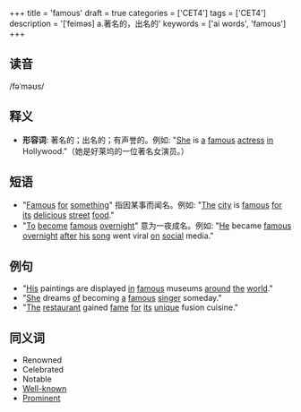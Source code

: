 +++
title = 'famous'
draft = true
categories = ['CET4']
tags = ['CET4']
description = '[ˈfeiməs] a.著名的，出名的'
keywords = ['ai words', 'famous']
+++

## 读音
/fəˈməʊs/

## 释义
- **形容词**: 著名的；出名的；有声誉的。例如: "[She](/post/she/) is [a](/post/a/) [famous](/post/famous/) [actress](/post/actress/) [in](/post/in/) Hollywood."（她是好莱坞的一位著名女演员。）

## 短语
- "[Famous](/post/famous/) [for](/post/for/) [something](/post/something/)" 指因某事而闻名。例如: "[The](/post/the/) [city](/post/city/) is [famous](/post/famous/) [for](/post/for/) [its](/post/its/) [delicious](/post/delicious/) [street](/post/street/) [food](/post/food/)."
- "[To](/post/to/) [become](/post/become/) [famous](/post/famous/) [overnight](/post/overnight/)" 意为一夜成名。例如: "[He](/post/he/) became [famous](/post/famous/) [overnight](/post/overnight/) [after](/post/after/) [his](/post/his/) [song](/post/song/) went viral [on](/post/on/) [social](/post/social/) media."

## 例句
- "[His](/post/his/) paintings are displayed [in](/post/in/) [famous](/post/famous/) museums [around](/post/around/) [the](/post/the/) [world](/post/world/)."
- "[She](/post/she/) dreams [of](/post/of/) becoming [a](/post/a/) [famous](/post/famous/) [singer](/post/singer/) someday."
- "[The](/post/the/) [restaurant](/post/restaurant/) gained [fame](/post/fame/) [for](/post/for/) [its](/post/its/) [unique](/post/unique/) fusion cuisine."

## 同义词
- Renowned
- Celebrated
- Notable
- [Well-known](/post/well-known/)
- [Prominent](/post/prominent/)
